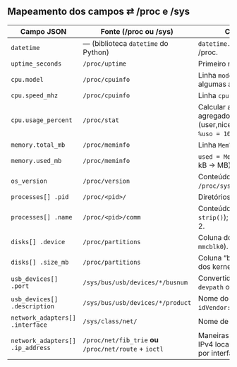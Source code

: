 ## Mapeamento dos campos ⇄ /proc e /sys

| Campo JSON                         | Fonte (/proc ou /sys)                                    | Como extrair / Observações |
|-----------------------------------|-----------------------------------------------------------|----------------------------|
| `datetime`                        | — (biblioteca `datetime` do Python)                      | `datetime.now().isoformat()`; não vem de /proc. |
| `uptime_seconds`                  | `/proc/uptime`                                           | Primeiro número (segundos desde o boot). |
| `cpu.model`                       | `/proc/cpuinfo`                                          | Linha `model name` (ou `Hardware`/`Processor` em algumas archs). |
| `cpu.speed_mhz`                   | `/proc/cpuinfo`                                          | Linha `cpu MHz` (converter para `float`). |
| `cpu.usage_percent`               | `/proc/stat`                                             | Calcular a partir de duas leituras do agregado `cpu` (user,nice,system,idle,iowait,irq,softirq,steal). `%uso = 100*(Δtotal - Δidle)/Δtotal`. |
| `memory.total_mb`                 | `/proc/meminfo`                                          | Linha `MemTotal` (kB → MB). |
| `memory.used_mb`                  | `/proc/meminfo`                                          | `used = MemTotal - MemAvailable` (ambos em kB → MB). |
| `os_version`                      | `/proc/version`                                          | Conteúdo inteiro (string). Alternativa: `/proc/sys/kernel/{osrelease,version}`. |
| `processes[] .pid`                | `/proc/<pid>/`                                           | Diretórios numéricos em `/proc` são PIDs. |
| `processes[] .name`               | `/proc/<pid>/comm`                                       | Conteúdo é o nome curto do processo (fazer `strip()`); fallback: `/proc/<pid>/stat` campo 2. |
| `disks[] .device`                 | `/proc/partitions`                                       | Coluna do nome do dispositivo (ex.: `sda`, `vda`, `mmcblk0`). |
| `disks[] .size_mb`                | `/proc/partitions`                                       | Coluna “blocks” (blocos de 1 KiB na maioria dos kernels) → MB. |
| `usb_devices[] .port`             | `/sys/bus/usb/devices/*/busnum`                          | Convertido para string; pode combinar com `devpath` ou caminho do nó. |
| `usb_devices[] .description`      | `/sys/bus/usb/devices/*/product`                         | Nome do produto; fallback: `manufacturer` + `idVendor:idProduct`. |
| `network_adapters[] .interface`   | `/sys/class/net/`                                        | Nome de cada interface (ex.: `eth0`, `lo`). |
| `network_adapters[] .ip_address`  | `/proc/net/fib_trie` **ou** `/proc/net/route` + `ioctl`  | Maneiras simples: 1) parsear `fib_trie` para IPv4 local, 2) abrir socket e usar `SIOCGIFADDR` por interface. Evitar libs externas. |
